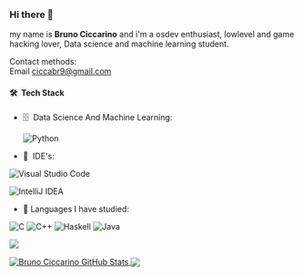 ### Hi there 👋


my name is **Bruno Ciccarino** and i'm a osdev enthusiast, lowlevel and game hacking lover, Data science and machine learning student.

Contact methods: </br>
Email ciccabr9@gmail.com

#### 🛠 &nbsp;Tech Stack

- 🗄 &nbsp;Data Science And Machine Learning:&nbsp;

  ![Python](https://img.shields.io/badge/-Python-0A1A2F?style=flat&logo=python)

- 🔧 &nbsp;IDE's:&nbsp;
  
![Visual Studio Code](https://img.shields.io/badge/-Visual%20Studio%20Code-0A1A2F?style=flat&logo=visual-studio-code&logoColor=007ACC)

  ![IntelliJ IDEA](https://img.shields.io/badge/-IntelliJ%20IDEA-0A1A2F?style=flat&logo=intellijidea)

- 🎯 Languages ​​I have studied:

![C](https://img.shields.io/badge/c-%2300599C.svg?style=for-the-badge&logo=c&logoColor=white) ![C++](https://img.shields.io/badge/c++-%2300599C.svg?style=for-the-badge&logo=c%2B%2B&logoColor=white) ![Haskell](https://img.shields.io/badge/Haskell-5e5086?style=for-the-badge&logo=haskell&logoColor=white)  ![Java](https://img.shields.io/badge/java-%23ED8B00.svg?style=for-the-badge&logo=java&logoColor=white) 

<a href="https://visitorbadge.io/status?path=Ch4r0nN%2FCh4r0nN"><img src="https://api.visitorbadge.io/api/visitors?path=Ch4r0nN%2FCh4r0nN&label=🌍 %20 Total%20Visitors&countColor=%23263759&style=flat&labelStyle=none" /></a>

<a href="https://github.com/BrunoCiccarino">
  <img align="center" src="https://github-readme-stats.vercel.app/api?username=BrunoCiccarino&show_icons=true&line_height=33&count_private=true&theme=dark" alt="Bruno Ciccarino GitHub Stats" />
</a>

<a href="https://github.com/BrunoCiccarino">
  <img align="center" src="https://github-readme-stats.vercel.app/api/top-langs/?username=BrunoCiccarino&&hide=cmake&Makefile&langs_count=4&line_height=35&theme=dark" />
</a>


